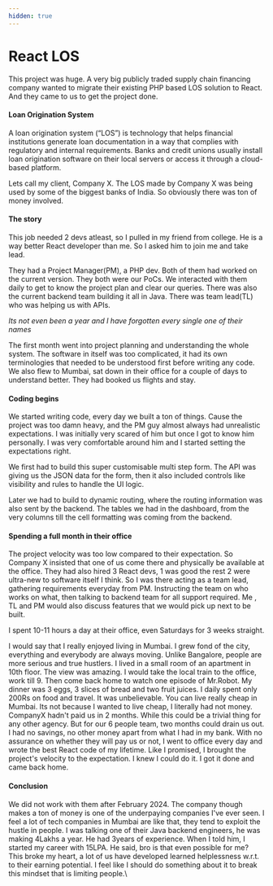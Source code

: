 ```yaml
---
hidden: true
---
```


# React LOS

This project was huge. A very big publicly traded supply chain financing company wanted to migrate their existing PHP based LOS solution to React. And they came to us to get the project done.

#### Loan Origination System

A loan origination system (“LOS”) is technology that helps financial institutions generate loan documentation in a way that complies with regulatory and internal requirements. Banks and credit unions usually install loan origination software on their local servers or access it through a cloud-based platform.

Lets call my client, Company X. The LOS made by Company X was being used by some of the biggest banks of India. So obviously there was ton of money involved.

#### The story

This job needed 2 devs atleast, so I pulled in my friend from college. He is a way better React developer than me. So I asked him to join me and take lead.

They had a Project Manager(PM), a PHP dev. Both of them had worked on the current version. They both were our PoCs. We interacted with them daily to get to know the project plan and clear our queries. There was also the current backend team building it all in Java. There was team lead(TL) who was helping us with APIs.&#x20;

_Its not even been a year and I have forgotten every single one of their names_

The first month went into project planning and understanding the whole system. The software in itself was too complicated, it had its own terminologies that needed to be understood first before writing any code. We also flew to Mumbai, sat down in their office for a couple of days to understand better. They had booked us flights and stay.

#### Coding begins

We started writing code, every day we built a ton of things. Cause the project was too damn heavy, and  the PM guy almost always had unrealistic expectations. I was initially very scared of him but once I got to know him personally. I was very comfortable around him and I started setting the expectations right.

We first had to build this super customisable multi step form. The API was giving us the JSON data for the form, then it also included controls like visibility and rules to handle the UI logic.

Later we had to build to dynamic routing, where the routing information was also sent by the backend. The tables we had in the dashboard, from the very columns till the cell formatting was coming from the backend.

#### Spending a full month in their office

The project velocity was too low compared to their expectation. So Company X insisted that one of us come there and physically be available at the office. They had also hired 3 React devs, 1 was good the rest 2 were ultra-new to software itself I think. So I was there acting as a team lead, gathering requirements everyday from PM. Instructing the team on who works on what, then talking to backend team for all support required. Me , TL and PM would also discuss features that we would pick up next to be built.

I spent 10-11 hours a day at their office, even Saturdays for 3 weeks straight.

I would say that I really enjoyed living in Mumbai. I grew fond of the city, everything and everybody are always moving. Unlike Bangalore, people are more serious and true hustlers. I lived in a small room of an apartment in 10th floor. The view was amazing. I would take the local train to the office, work till 9. Then come back home to watch one episode of Mr.Robot. My dinner was 3 eggs, 3 slices of bread and two fruit juices. I daily spent only 200Rs on food and travel. It was unbelievable. You can live really cheap in Mumbai. Its not because I wanted to live cheap, I literally had not money. CompanyX hadn't paid us in 2 months. While this could be a trivial thing for any other agency. But for our 6 people team, two months could drain us out. I had no savings, no other money apart from what I had in my bank. With no assurance on whether they will pay us or not, I went to office every day and wrote the best React code of my lifetime. Like I promised, I brought the project's velocity to the expectation. I knew I could do it. I got it done and came back home.

#### Conclusion

We did not work with them after February 2024. The company though makes a ton of money is one of the underpaying companies I've ever seen. I feel a lot of tech companies in Mumbai are like that, they tend to exploit the hustle in people. I was talking one of their Java backend engineers, he was making 4Lakhs a year. He had 3years of experience. When I told him, I started my career with 15LPA. He said, bro is that even possible for me? This broke my heart, a lot of us have developed learned helplessness w.r.t. to their earning potential. I feel like I should do something about it to break this mindset that is limiting people.\
